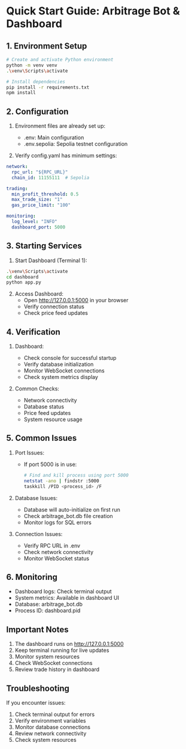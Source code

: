 # Quick Start Guide: Arbitrage Bot & Dashboard

## 1. Environment Setup

```bash
# Create and activate Python environment
python -m venv venv
.\venv\Scripts\activate

# Install dependencies
pip install -r requirements.txt
npm install
```

## 2. Configuration

1. Environment files are already set up:
   - .env: Main configuration
   - .env.sepolia: Sepolia testnet configuration

2. Verify config.yaml has minimum settings:
```yaml
network:
  rpc_url: "${RPC_URL}"
  chain_id: 11155111  # Sepolia

trading:
  min_profit_threshold: 0.5
  max_trade_size: "1"
  gas_price_limit: "100"

monitoring:
  log_level: "INFO"
  dashboard_port: 5000
```

## 3. Starting Services

1. Start Dashboard (Terminal 1):
```bash
.\venv\Scripts\activate
cd dashboard
python app.py
```

2. Access Dashboard:
   - Open http://127.0.0.1:5000 in your browser
   - Verify connection status
   - Check price feed updates

## 4. Verification

1. Dashboard:
   - Check console for successful startup
   - Verify database initialization
   - Monitor WebSocket connections
   - Check system metrics display

2. Common Checks:
   - Network connectivity
   - Database status
   - Price feed updates
   - System resource usage

## 5. Common Issues

1. Port Issues:
   - If port 5000 is in use:
     ```bash
     # Find and kill process using port 5000
     netstat -ano | findstr :5000
     taskkill /PID <process_id> /F
     ```

2. Database Issues:
   - Database will auto-initialize on first run
   - Check arbitrage_bot.db file creation
   - Monitor logs for SQL errors

3. Connection Issues:
   - Verify RPC URL in .env
   - Check network connectivity
   - Monitor WebSocket status

## 6. Monitoring

- Dashboard logs: Check terminal output
- System metrics: Available in dashboard UI
- Database: arbitrage_bot.db
- Process ID: dashboard.pid

## Important Notes

1. The dashboard runs on http://127.0.0.1:5000
2. Keep terminal running for live updates
3. Monitor system resources
4. Check WebSocket connections
5. Review trade history in dashboard

## Troubleshooting

If you encounter issues:
1. Check terminal output for errors
2. Verify environment variables
3. Monitor database connections
4. Review network connectivity
5. Check system resources
